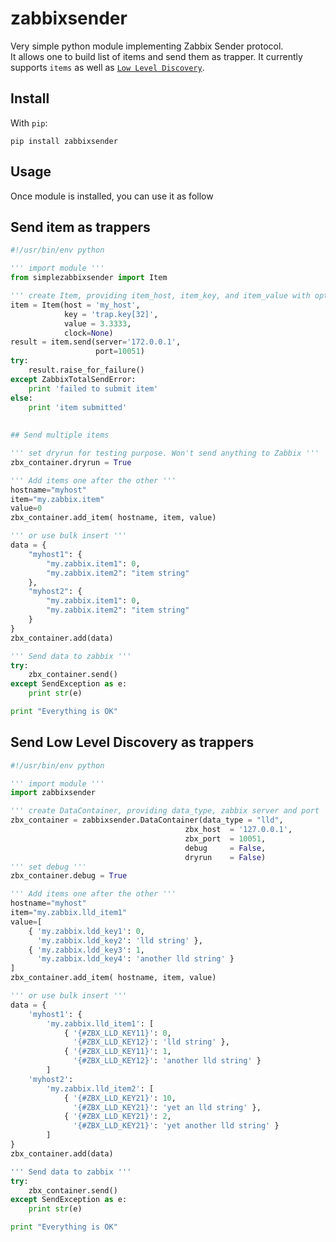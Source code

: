 # zabbixsender

Very simple python module implementing Zabbix Sender protocol.  
It allows one to build list of items and send them as trapper.
It currently supports `items` as well as [`Low Level Discovery`](https://www.zabbix.com/documentation/2.4/manual/discovery/low_level_discovery).

## Install

With `pip`:

    pip install zabbixsender


## Usage

Once module is installed, you can use it as follow

## Send item as trappers

```python
#!/usr/bin/env python

''' import module '''
from simplezabbixsender import Item

''' create Item, providing item_host, item_key, and item_value with option item_clock_value '''
item = Item(host = 'my_host', 
			key = 'trap.key[32]', 
			value = 3.3333, 
			clock=None)
result = item.send(server='172.0.0.1',
				   port=10051)
try:
	result.raise_for_failure()
except ZabbixTotalSendError:
	print 'failed to submit item'
else:
	print 'item submitted'
	
	
## Send multiple items

''' set dryrun for testing purpose. Won't send anything to Zabbix '''
zbx_container.dryrun = True

''' Add items one after the other '''
hostname="myhost"
item="my.zabbix.item"
value=0
zbx_container.add_item( hostname, item, value)

''' or use bulk insert '''
data = {
    "myhost1": {
        "my.zabbix.item1": 0,
        "my.zabbix.item2": "item string"
    },
    "myhost2": {
        "my.zabbix.item1": 0,
        "my.zabbix.item2": "item string"
    }
}
zbx_container.add(data)

''' Send data to zabbix '''
try:
    zbx_container.send()
except SendException as e:
    print str(e)

print "Everything is OK"
```

## Send Low Level Discovery as trappers

```python
#!/usr/bin/env python

''' import module '''
import zabbixsender

''' create DataContainer, providing data_type, zabbix server and port '''
zbx_container = zabbixsender.DataContainer(data_type = "lld",
                                       zbx_host  = '127.0.0.1',
                                       zbx_port  = 10051,
                                       debug     = False,
                                       dryrun    = False)
''' set debug '''
zbx_container.debug = True

''' Add items one after the other '''
hostname="myhost"
item="my.zabbix.lld_item1"
value=[
    { 'my.zabbix.ldd_key1': 0,
      'my.zabbix.ldd_key2': 'lld string' },
    { 'my.zabbix.ldd_key3': 1,
      'my.zabbix.ldd_key4': 'another lld string' }
]
zbx_container.add_item( hostname, item, value)

''' or use bulk insert '''
data = {
    'myhost1': {
        'my.zabbix.lld_item1': [
            { '{#ZBX_LLD_KEY11}': 0,
              '{#ZBX_LLD_KEY12}': 'lld string' },
            { '{#ZBX_LLD_KEY11}': 1,
              '{#ZBX_LLD_KEY12}': 'another lld string' }
        ]
    'myhost2':
        'my.zabbix.lld_item2': [
            { '{#ZBX_LLD_KEY21}': 10,
              '{#ZBX_LLD_KEY21}': 'yet an lld string' },
            { '{#ZBX_LLD_KEY21}': 2,
              '{#ZBX_LLD_KEY21}': 'yet another lld string' }
        ]
}
zbx_container.add(data)

''' Send data to zabbix '''
try:
    zbx_container.send()
except SendException as e:
    print str(e)

print "Everything is OK"
```
